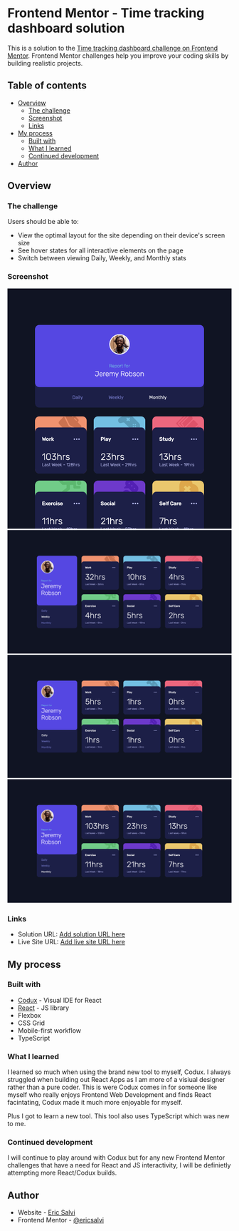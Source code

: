 # Frontend Mentor - Time tracking dashboard solution

This is a solution to the [Time tracking dashboard challenge on Frontend Mentor](https://www.frontendmentor.io/challenges/time-tracking-dashboard-UIQ7167Jw). Frontend Mentor challenges help you improve your coding skills by building realistic projects. 

## Table of contents

- [Overview](#overview)
  - [The challenge](#the-challenge)
  - [Screenshot](#screenshot)
  - [Links](#links)
- [My process](#my-process)
  - [Built with](#built-with)
  - [What I learned](#what-i-learned)
  - [Continued development](#continued-development)
- [Author](#author)

## Overview

### The challenge

Users should be able to:

- View the optimal layout for the site depending on their device's screen size
- See hover states for all interactive elements on the page
- Switch between viewing Daily, Weekly, and Monthly stats

### Screenshot

![ipad responsive](./design/ipad-responsive.png)
![weekly data](./design/weekly-view.png)
![daily data](./design/daily-view.png)
![monthly data](./design/monthly-view.png)

### Links

- Solution URL: [Add solution URL here](https://your-solution-url.com)
- Live Site URL: [Add live site URL here](https://your-live-site-url.com)

## My process

### Built with

- [Codux](https://www.codux.com/) - Visual IDE for React
- [React](https://reactjs.org/) - JS library
- Flexbox
- CSS Grid
- Mobile-first workflow
- TypeScript

### What I learned

I learned so much when using the brand new tool to myself, Codux. I always struggled when building out React Apps as I am more of a visiual designer rather than a pure coder. This is were Codux comes in for someone like myself who really enjoys Frontend Web Development and finds React facintating, Codux made it much more enjoyable for myself.

Plus I got to learn a new tool. This tool also uses TypeScript which was new to me. 

### Continued development

I will continue to play around with Codux but for any new Frontend Mentor challenges that have a need for React and JS interactivity, I will be definietly attempting more React/Codux builds.

## Author

- Website - [Eric Salvi](https://github.com/ericsalvi)
- Frontend Mentor - [@ericsalvi](https://www.frontendmentor.io/profile/ericsalvi)